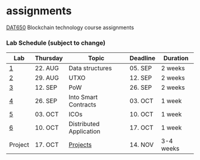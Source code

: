 # assignments
[DAT650](https://github.com/dat650-2019/course-info) Blockchain technology course assignments

### Lab Schedule (subject to change)

| Lab | Thursday | Topic                   | Deadline | Duration |
|-----|----------|-------------------------|----------|----------|
| [1](https://github.com/dat650-2019/assignments/tree/master/lab1) | 22. AUG  | Data structures         | 05. SEP  | 2 weeks |
| [2](https://github.com/dat650-2019/assignments/tree/master/lab2) | 29. AUG  | UTXO                    | 12. SEP  | 2 weeks |
| [3](https://github.com/dat650-2019/assignments/tree/master/lab3) | 12. SEP  | PoW                     | 26. SEP  | 2 weeks |
| [4](https://github.com/dat650-2019/assignments/tree/master/lab4) | 26. SEP  | Into Smart Contracts    | 03. OCT  | 1 week |
| [5](https://github.com/dat650-2019/assignments/tree/master/lab5) | 03. OCT  | ICOs                    | 10. OCT  | 1 week |
| [6](https://github.com/dat650-2019/assignments/tree/master/lab6) | 10. OCT  | Distributed Application | 17. OCT  | 1 week |
| Project | 17. OCT  | [Projects](#final-project-ideas) | 14. NOV  | 3-4 weeks |
